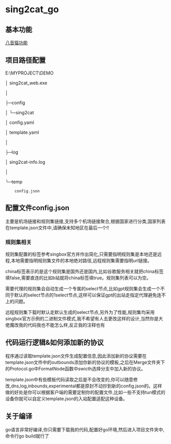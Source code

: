 # sing2cat_go
## 基本功能
[八音猫功能](https://github.com/ProjechAnonym/sing2cat/blob/main/README.md)
## 项目路径配置
E:\MYPROJECT\DEMO

│  sing2cat_web.exe

│

├─config

│  └─sing2cat

│          config.yaml

│          template.yaml

│    

├─log

│      sing2cat-info.log

│  

└─temp

        config.json

## 配置文件config.json
主要是机场链接和规则集链接,支持多个机场链接聚合,根据国家进行分类,国家列表在template.json文件中,请确保未知地区在最后一个!!
### 规则集相关
规则集配置的标签参考singbox官方并作出简化,只需要指明规则集是本地还是远程,本地需要指明规则集文件的本地绝对路径,远程规则集需要指明url链接。

china标签表示的是这个规则集是国外还是国内,比如谷歌服务相关就把china标签填false,需要直连的比如b站就将china标签填true。规则集列表可以为空。

需要代理的规则集会自动生成一个专属的select节点,比如gpt规则集会生成一个不同于默认的select节点的1select节点,这样可以保证gpt的出站走指定代理避免连不上的问题。

远程规则集下载时默认走默认生成的select节点,另外为了性能,规则集均采用singbox官方示例的二进制文件模式,我不希望有人去更改这样的设计,当然你是大佬魔改我的代码我也不能怎么样,反正我的注释也有
## 代码运行逻辑&如何添加新的协议
程序通过读取template.json文件生成配置信息,因此添加新的协议需要在template.json文件中的outbounds添加你新的协议的模板,之后在Merge文件夹下的Protocol.go中FormatNode函数中swicth选择分支中加入新的协议。

template.json中有些模板代码读取之后是不会改变的,你可以随意修改,dns,log,inbounds,experimental都是原封不动抄到新的config.json的。这样做的好处是你可以根据客户端的需要定制你的配置文件,比如一些不支持tun模式的设备你就可以自定义template.json的入站配置适配这种设备。
## 关于编译
go语言非常好编译,你只需要下载我的代码,配置好go环境,然后进入项目文件夹中,命令行go build就行了
